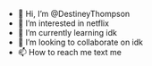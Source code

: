 - 👋 Hi, I’m @DestineyThompson
- 👀 I’m interested in netflix
- 🌱 I’m currently learning idk
- 💞️ I’m looking to collaborate on idk
- 📫 How to reach me text me
<!---
DestineyThompson/DestineyThompson is a ✨ special ✨ repository because its `README.md` (this file) appears on your GitHub profile.
You can click the Preview link to take a look at your changes.
--->
